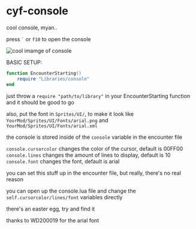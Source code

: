 # cyf-console

cool console, myan..

press `` ` `` or `f10` to open the console

![cool imamge of console](https://ringo.is-a-good-waifu.com/7K3Nh9q.png)

BASIC SETUP:

```lua
function EncounterStarting()
    require "Libraries/console"
end
```

just throw a `require "path/to/library"` in your EncounterStarting function and it should be good to go

also, put the font in `Sprites/UI/`, to make it look like `YourMod/Sprites/UI/Fonts/arial.png` and `YourMod/Sprites/UI/Fonts/arial.xml`

the console is stored inside of the `console` variable in the encounter file

`console.cursorcolor` changes the color of the cursor, default is 00FF00
`console.lines` changes the amount of lines to display, default is 10
`console.font` changes the font, default is arial

you can set this stuff up in the encounter file, but really, there's no real reason

you can open up the console.lua file and change the `self.cursorcolor/lines/font` variables directly

there's an easter egg, try and find it

thanks to WD200019 for the arial font
